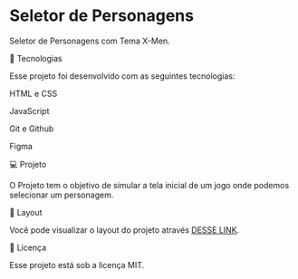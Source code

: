 # Seletor de Personagens
Seletor de Personagens com Tema X-Men.

🚀 Tecnologias

Esse projeto foi desenvolvido com as seguintes tecnologias:

HTML e CSS

JavaScript

Git e Github

Figma

💻 Projeto

O Projeto tem o objetivo de simular a tela inicial de um jogo onde podemos selecionar um personagem.

🔖 Layout

Você pode visualizar o layout do projeto através [DESSE LINK](https://ryan092x.github.io/X-men/).

📝 Licença

Esse projeto está sob a licença MIT.
